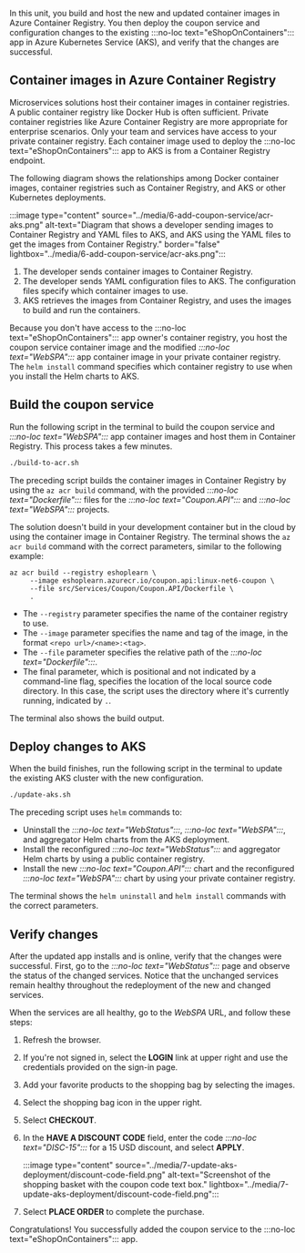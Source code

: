 In this unit, you build and host the new and updated container images in Azure Container Registry. You then deploy the coupon service and configuration changes to the existing :::no-loc text="eShopOnContainers"::: app in Azure Kubernetes Service (AKS), and verify that the changes are successful.

## Container images in Azure Container Registry

Microservices solutions host their container images in container registries. A public container registry like Docker Hub is often sufficient. Private container registries like Azure Container Registry are more appropriate for enterprise scenarios. Only your team and services have access to your private container registry. Each container image used to deploy the :::no-loc text="eShopOnContainers"::: app to AKS is from a Container Registry endpoint.

The following diagram shows the relationships among Docker container images, container registries such as Container Registry, and AKS or other Kubernetes deployments.

:::image type="content" source="../media/6-add-coupon-service/acr-aks.png" alt-text="Diagram that shows a developer sending images to Container Registry and YAML files to AKS, and AKS using the YAML files to get the images from Container Registry." border="false" lightbox="../media/6-add-coupon-service/acr-aks.png":::

1. The developer sends container images to Container Registry.
1. The developer sends YAML configuration files to AKS. The configuration files specify which container images to use.
1. AKS retrieves the images from Container Registry, and uses the images to build and run the containers.

Because you don't have access to the :::no-loc text="eShopOnContainers"::: app owner's container registry, you host the coupon service container image and the modified *:::no-loc text="WebSPA":::* app container image in your private container registry. The `helm install` command specifies which container registry to use when you install the Helm charts to AKS.

## Build the coupon service

Run the following script in the terminal to build the coupon service and *:::no-loc text="WebSPA":::* app container images and host them in Container Registry. This process takes a few minutes.

```bash
./build-to-acr.sh
```

The preceding script builds the container images in Container Registry by using the `az acr build` command, with the provided *:::no-loc text="Dockerfile":::* files for the *:::no-loc text="Coupon.API":::* and *:::no-loc text="WebSPA":::* projects.

The solution doesn't build in your development container but in the cloud by using the container image in Container Registry. The terminal shows the `az acr build` command with the correct parameters, similar to the following example:

```azurecli
az acr build --registry eshoplearn \
     --image eshoplearn.azurecr.io/coupon.api:linux-net6-coupon \
     --file src/Services/Coupon/Coupon.API/Dockerfile \
     .
```

- The `--registry` parameter specifies the name of the container registry to use.
- The `--image` parameter specifies the name and tag of the image, in the format `<repo url>/<name>:<tag>`.
- The `--file` parameter specifies the relative path of the *:::no-loc text="Dockerfile":::*.
- The final parameter, which is positional and not indicated by a command-line flag, specifies the location of the local source code directory. In this case, the script uses the directory where it's currently running, indicated by `.`.

The terminal also shows the build output.

## Deploy changes to AKS

When the build finishes, run the following script in the terminal to update the existing AKS cluster with the new configuration.

```bash
./update-aks.sh
```

The preceding script uses `helm` commands to:

- Uninstall the *:::no-loc text="WebStatus":::*, *:::no-loc text="WebSPA":::*, and aggregator Helm charts from the AKS deployment.
- Install the reconfigured *:::no-loc text="WebStatus":::* and aggregator Helm charts by using a public container registry.
- Install the new *:::no-loc text="Coupon.API":::* chart and the reconfigured *:::no-loc text="WebSPA":::* chart by using your private container registry.

The terminal shows the `helm uninstall` and `helm install` commands with the correct parameters.

## Verify changes

After the updated app installs and is online, verify that the changes were successful. First, go to the *:::no-loc text="WebStatus":::* page and observe the status of the changed services. Notice that the unchanged services remain healthy throughout the redeployment of the new and changed services.

When the services are all healthy, go to the *WebSPA* URL, and follow these steps:
1. Refresh the browser.
1. If you're not signed in, select the **LOGIN** link at upper right and use the credentials provided on the sign-in page.
1. Add your favorite products to the shopping bag by selecting the images.
1. Select the shopping bag icon in the upper right.
1. Select **CHECKOUT**.
1. In the **HAVE A DISCOUNT CODE** field, enter the code *:::no-loc text="DISC-15":::* for a 15 USD discount, and select **APPLY**.

   :::image type="content" source="../media/7-update-aks-deployment/discount-code-field.png" alt-text="Screenshot of the shopping basket with the coupon code text box." lightbox="../media/7-update-aks-deployment/discount-code-field.png":::

1. Select **PLACE ORDER** to complete the purchase.

Congratulations! You successfully added the coupon service to the :::no-loc text="eShopOnContainers"::: app.
